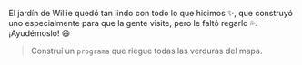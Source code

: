 <gs-attire
  attire-url="https://raw.githubusercontent.com/MumukiProject/mumuki-guia-gobstones-practica-procedimientos-kids/master/assets/attires/config.json">
</gs-attire>
<gs-toolbox toolbox-url="https://raw.githubusercontent.com/MumukiProject/mumuki-guia-gobstones-practica-procedimientos-kids/master/assets/toolbox_1553290173357.xml"></gs-toolbox>

El jardín de Willie quedó tan lindo con todo lo que hicimos :sparkles:, que construyó uno especialmente para que la gente visite, pero le faltó regarlo :sweat_drops:. ¡Ayudémoslo! :smile:

> Construí un `programa` que riegue todas las verduras del mapa.
